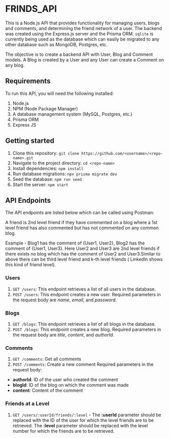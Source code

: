 # FRINDS_API

This is a Node.js API that provides functionality for managing users, blogs and comments, and determining the friend network of a user. The backend was created using the Express.js server and the Prisma ORM. `sqlite` is currently being used as the database which can easily be migrated to any other database such as MongoDB, Postgres, etc.

The objective is to create a backend API with User, Blog and Comment models. A Blog is created by a User and any User can create a Comment on any blog.

## Requirements

To run this API, you will need the following installed:

1. Node.js
2. NPM (Node Package Manager)
3. A database management system (MySQL, Postgres, etc.)
4. Prisma ORM
5. Express JS

## Getting started

1. Clone this repository: `git clone https://github.com/<username>/<repo-name>.git`
2. Navigate to the project directory: `cd <repo-name>`
3. Install dependencies: `npm install`
4. Run database migrations: `npx prisma migrate dev`
5. Seed the database: `npm run seed`
6. Start the server: `npm start`

## API Endpoints

The API endpoints are listed below which can be called using Postman:

A friend is 2nd level friend if they have commented on a blog where a 1st
level friend has also commented but has not commented on any common
blog.

Example - Blog1 has the comment of {User1, User2}, Blog2 has the
comment of {User1, User3}. Here User2 and User3 are 2nd level friends if
there exists no blog which has the comment of User2 and User3.Similar to above there can be third level friend and k-th level friends (
LinkedIn shows this kind of friend level).

### Users

1. `GET /users`: This endpoint retrieves a list of all users in the database.
2. `POST /users`: This endpoint creates a new user. Required parameters in the request body are _name_, _email_, and _password_.

### Blogs

1. `GET /blogs`: This endpoint retrieves a list of all blogs in the database.
2. `POST /blogs`: This endpoint creates a new blog. Required parameters in the request body are _title_, _content_, and _authorId_.

### Comments

1. `GET /comments`: Get all comments
2. `POST /comments`: Create a new comment
   Required parameters in the request body:

-   **authorId**: ID of the user who created the comment
-   **blogId**: ID of the blog on which the comment was made
-   **content**: Content of the comment

### Friends at a Level

1. `GET /users/:userId/friends/:level` - The **:userId** parameter should be replaced with the ID of the user for which the level friends are to be retrieved. The **:level** parameter should be replaced with the level number for which the friends are to be retrieved.
